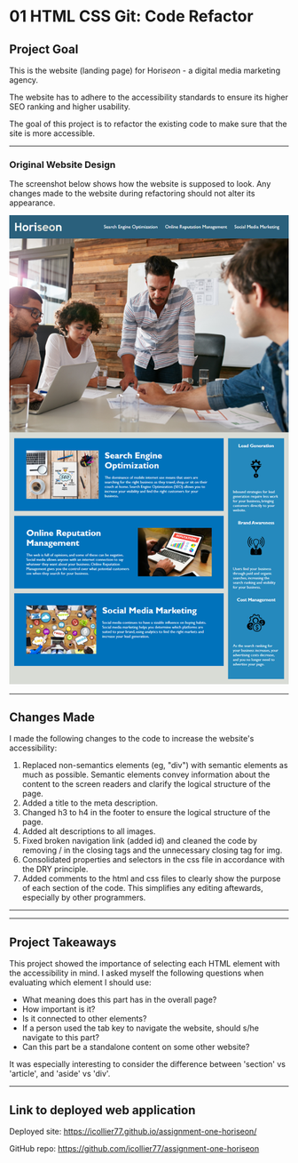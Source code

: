 # 01 HTML CSS Git: Code Refactor

## Project Goal

This is the website (landing page) for Hori*seo*n - a digital media marketing agency. 

The website has to adhere to the accessibility standards to ensure its higher SEO ranking and higher usability. 

The goal of this project is to refactor the existing code to make sure that the site is more accessible.

----
### Original Website Design

The screenshot below shows how the website is supposed to look. Any changes made to the website during refactoring should not alter its appearance. 

![Alt text](assets/images/01-html-css-git-challenge-demo.png)

----

## Changes Made

I made the following changes to the code to increase the website's accessibility:
1. Replaced non-semantics elements (eg, "div") with semantic elements as much as possible. Semantic elements convey information about the content to the screen readers and clarify the logical structure of the page. 
2. Added a title to the meta description.
3. Changed h3 to h4 in the footer to ensure the logical structure of the page.
4. Added alt descriptions to all images.
5. Fixed broken navigation link (added id) and cleaned the code by removing / in the closing tags and the unnecessary closing tag for img.
6. Consolidated properties and selectors in the css file in accordance with the DRY principle. 
7. Added comments to the html and css files to clearly show the purpose of each section of the code. This simplifies any editing aftewards, especially by other programmers.
   

-----
-----

## Project Takeaways

This project showed the importance of selecting each HTML element with the accessibility in mind. I asked myself the following questions when evaluating which element I should use: 
* What meaning does this part has in the overall page?
* How important is it? 
* Is it connected to other elements?
* If a person used the tab key to navigate the website, should s/he navigate to this part?
* Can this part be a standalone content on some other website?

It was especially interesting to consider the difference between 'section' vs 'article', and 'aside' vs 'div'.

----
 ## Link to deployed web application

Deployed site: https://icollier77.github.io/assignment-one-horiseon/

GitHub repo: https://github.com/icollier77/assignment-one-horiseon
